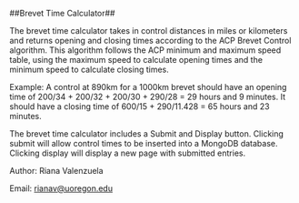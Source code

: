 ##Brevet Time Calculator##

The brevet time calculator takes in control distances in miles or kilometers and returns opening and closing times according to the ACP Brevet Control algorithm. This algorithm follows the ACP minimum and maximum speed table, using the maximum speed to calculate opening times and the minimum speed to calculate closing times.

Example: A control at 890km for a 1000km brevet should have an opening time of 200/34 + 200/32 + 200/30 + 290/28 = 29 hours and 9 minutes. It should have a closing time of 600/15 + 290/11.428 = 65 hours and 23 minutes.

The brevet time calculator includes a Submit and Display button. Clicking submit will allow control times to be inserted into a MongoDB database. Clicking display will display a new page with submitted entries.

Author: Riana Valenzuela 

Email: rianav@uoregon.edu

